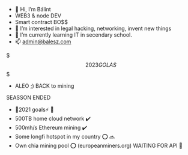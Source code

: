 - 👋 Hi, I’m Bálint
- WEB3 & node DEV
- Smart contract BO$$
- 👀 I’m interested in legal hacking, networking, invent new things
- 🌱 I’m currently learning IT in secendary school.
- 📫 admin@balesz.com

$$$ 2023 GOLAS $$$

- ALEO ;) BACK to mining 








SEASSON ENDED
- :ocean:2021 goals:zap:
:small_red_triangle_down:
- 500TB home cloud network :heavy_check_mark:
- 500mh/s Ethereum mining :heavy_check_mark:
- Some longfi hotspot in my country :o: :soon:
- Own chia mining pool :o: (europeanminers.org) WAITING FOR API
:small_red_triangle_down:

